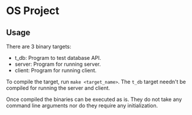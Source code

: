 # OS Project

## Usage
There are 3 binary targets:
- t_db: Program to test database API.
- server: Program for running server.
- client: Program for running client.

To compile the target, run `make <target_name>`. The `t_db` target needn't be
compiled for running the server and client.

Once compiled the binaries can be executed as is. They do not take any command
line arguments nor do they require any initialization.
